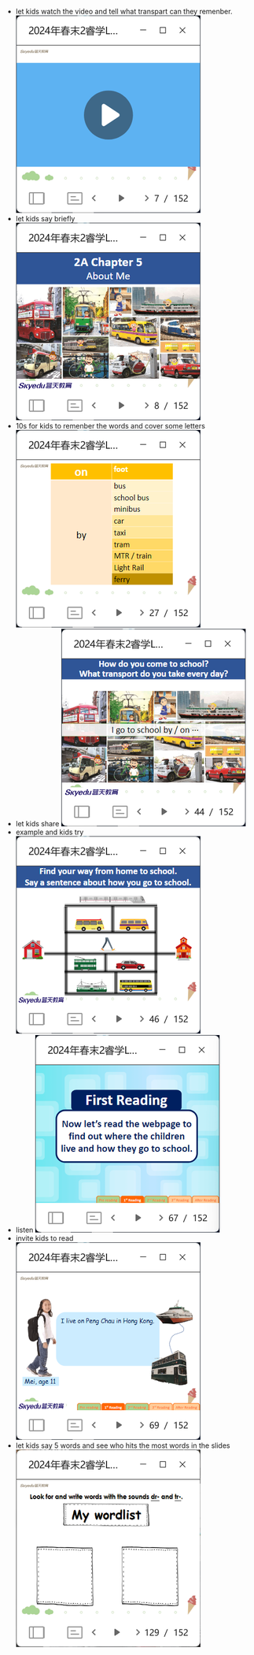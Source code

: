 - let kids watch the video and tell what transpart can they remenber. ![alt text](image-37.png)
- let kids say briefly![alt text](image-38.png)
- 10s for kids to remenber the words and cover some letters ![alt text](image-39.png)
- let kids share ![alt text](image-40.png)
- example and kids try ![alt text](image-41.png)
- listen ![alt text](image-42.png)
- invite kids to read ![alt text](image-43.png)
- let kids say 5 words and see who hits the most words in the slides ![alt text](image-44.png)